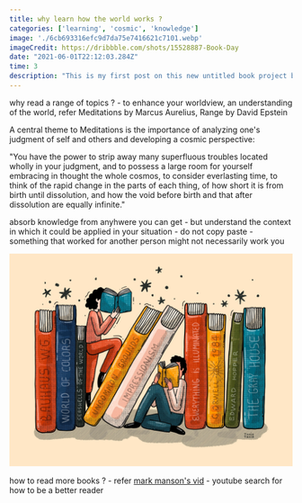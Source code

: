 ```yaml
---
title: why learn how the world works ?
categories: ['learning', 'cosmic', 'knowledge']
image: './6cb693316efc9d7da75e7416621c7101.webp'
imageCredit: https://dribbble.com/shots/15528887-Book-Day
date: "2021-06-01T22:12:03.284Z"
time: 3
description: "This is my first post on this new untitled book project blog thing! How exciting!"
---
```


why read a range of topics ? - to enhance your worldview, an understanding of the world, refer Meditations by Marcus Aurelius, Range by David Epstein

A central theme to Meditations is the importance of analyzing one's judgment of self and others and developing a cosmic perspective:

"You have the power to strip away many superfluous troubles located wholly in your judgment, and to possess a large room for yourself embracing in thought the whole cosmos, to consider everlasting time, to think of the rapid change in the parts of each thing, of how short it is from birth until dissolution, and how the void before birth and that after dissolution are equally infinite."


absorb knowledge from anyhwere you can get - but understand the context in which it could be applied in your situation - do not copy paste - something that worked for another person might not necessarily work you

![Some Funky Book Image](./6cb693316efc9d7da75e7416621c7101.webp)

how to read more books ? - refer [mark manson's vid](https://youtu.be/KJ2Lvi9kG2Q) - youtube search for how to be a better reader
